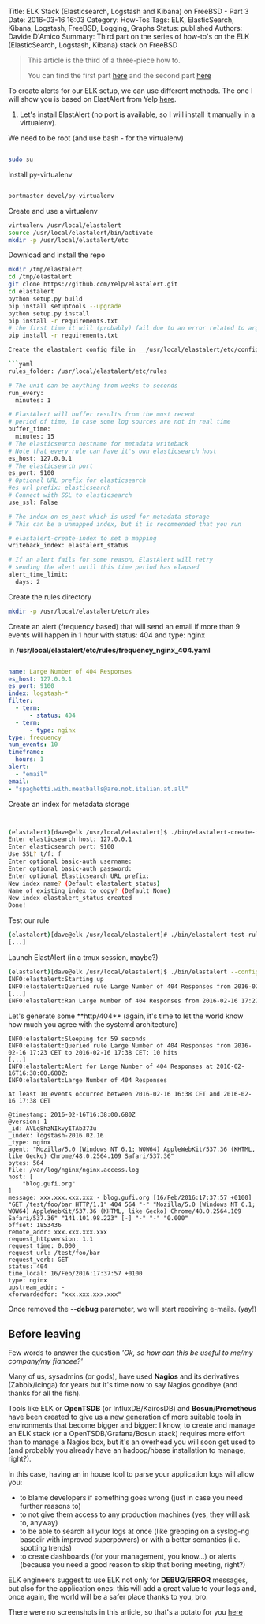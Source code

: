 Title: ELK Stack (Elasticsearch, Logstash and Kibana) on FreeBSD - Part 3
Date: 2016-03-16 16:03
Category: How-Tos
Tags: ELK, ElasticSearch, Kibana, Logstash, FreeBSD, Logging, Graphs
Status: published
Authors: Davide D'Amico
Summary: Third part on the series of how-to's on the ELK (ElasticSearch, Logstash, Kibana) stack on FreeBSD


> This article is the third of a three-piece how to.
>
> You can find the first part [here]({filename}/elk-1.md)
> and the second part [here]({filename}/elk-2.md)
>

To create alerts for our ELK setup, we can use different methods.
The one I will show you is based on ElastAlert from Yelp [here](https://github.com/Yelp/elastalert).


1. Let's install ElastAlert (no port is available, so I will install it manually in a virtualenv).


We need to be root (and use bash - for the virtualenv)

```bash

sudo su

```


Install py-virtualenv

```bash

portmaster devel/py-virtualenv

```

Create and use a virtualenv

```bash
virtualenv /usr/local/elastalert
source /usr/local/elastalert/bin/activate
mkdir -p /usr/local/elastalert/etc
```

Download and install the repo


```bash
mkdir /tmp/elastalert
cd /tmp/elastalert
git clone https://github.com/Yelp/elastalert.git
cd elastalert
python setup.py build
pip install setuptools --upgrade
python setup.py install
pip install -r requirements.txt
# the first time it will (probably) fail due to an error related to argparse
pip install -r requirements.txt

Create the elastalert config file in __/usr/local/elastalert/etc/config.yml__

```yaml
rules_folder: /usr/local/elastalert/etc/rules

# The unit can be anything from weeks to seconds
run_every:
  minutes: 1

# ElastAlert will buffer results from the most recent
# period of time, in case some log sources are not in real time
buffer_time:
  minutes: 15
# The elasticsearch hostname for metadata writeback
# Note that every rule can have it's own elasticsearch host
es_host: 127.0.0.1
# The elasticsearch port
es_port: 9100
# Optional URL prefix for elasticsearch
#es_url_prefix: elasticsearch
# Connect with SSL to elasticsearch
use_ssl: False

# The index on es_host which is used for metadata storage
# This can be a unmapped index, but it is recommended that you run

# elastalert-create-index to set a mapping
writeback_index: elastalert_status

# If an alert fails for some reason, ElastAlert will retry
# sending the alert until this time period has elapsed
alert_time_limit:
  days: 2
```

Create the rules directory

```bash
mkdir -p /usr/local/elastalert/etc/rules
```

Create an alert (frequency based) that will send an email if more than 9 events will happen in 1 hour with status: 404 and type: nginx

In __/usr/local/elastalert/etc/rules/frequency_nginx_404.yaml__

```yaml

name: Large Number of 404 Responses
es_host: 127.0.0.1
es_port: 9100
index: logstash-*
filter:
  - term:
      - status: 404
  - term:
      - type: nginx
type: frequency
num_events: 10
timeframe:
  hours: 1
alert:
  - "email"
email:
- "spaghetti.with.meatballs@are.not.italian.at.all"

```

Create an index for metadata storage

```bash


(elastalert)[dave@elk /usr/local/elastalert]$ ./bin/elastalert-create-index
Enter elasticsearch host: 127.0.0.1
Enter elasticsearch port: 9100
Use SSL? t/f: f
Enter optional basic-auth username:
Enter optional basic-auth password:
Enter optional Elasticsearch URL prefix:
New index name? (Default elastalert_status)
Name of existing index to copy? (Default None)
New index elastalert_status created
Done!

```

Test our rule

```bash
(elastalert)[dave@elk /usr/local/elastalert]# ./bin/elastalert-test-rule etc/rules/frequency_nginx_404.yaml
[...]
```

Launch ElastAlert (in a tmux session, maybe?)

```bash
(elastalert)[dave@elk /usr/local/elastalert]$ ./bin/elastalert --config etc/config.yml --debug
INFO:elastalert:Starting up
INFO:elastalert:Queried rule Large Number of 404 Responses from 2016-02-16 17:22 CET to 2016-02-16 17:37 CET: 9 hits
[...]
INFO:elastalert:Ran Large Number of 404 Responses from 2016-02-16 17:22 CET to 2016-02-16 17:37 CET: 9 query hits, 0 matches, 0 alerts sent
```

<evil>
Let's generate some **http/404** (again, it's time to let the world know how much you agree with the systemd architecture)
</evil>

```
INFO:elastalert:Sleeping for 59 seconds
INFO:elastalert:Queried rule Large Number of 404 Responses from 2016-02-16 17:23 CET to 2016-02-16 17:38 CET: 10 hits
[...]
INFO:elastalert:Alert for Large Number of 404 Responses at 2016-02-16T16:38:00.680Z:
INFO:elastalert:Large Number of 404 Responses

At least 10 events occurred between 2016-02-16 16:38 CET and 2016-02-16 17:38 CET

@timestamp: 2016-02-16T16:38:00.680Z
@version: 1
_id: AVLq8hzNIkvyITAb373u
_index: logstash-2016.02.16
_type: nginx
agent: "Mozilla/5.0 (Windows NT 6.1; WOW64) AppleWebKit/537.36 (KHTML, like Gecko) Chrome/48.0.2564.109 Safari/537.36"
bytes: 564
file: /var/log/nginx/nginx.access.log
host: [
    "blog.gufi.org"
]
message: xxx.xxx.xxx.xxx - blog.gufi.org [16/Feb/2016:17:37:57 +0100] "GET /test/foo/bar HTTP/1.1" 404 564 "-" "Mozilla/5.0 (Windows NT 6.1; WOW64) AppleWebKit/537.36 (KHTML, like Gecko) Chrome/48.0.2564.109 Safari/537.36" "141.101.98.223" [-] "-" "-" "0.000"
offset: 1853436
remote_addr: xxx.xxx.xxx.xxx
request_httpversion: 1.1
request_time: 0.000
request_url: /test/foo/bar
request_verb: GET
status: 404
time_local: 16/Feb/2016:17:37:57 +0100
type: nginx
upstream_addr: -
xforwardedfor: "xxx.xxx.xxx.xxx"
```

Once removed the **--debug** parameter, we will start receiving e-mails. (yay!)


Before leaving
--------------

Few words to answer the question *'Ok, so how can this be useful to me/my company/my fiancee?'*

Many of us, sysadmins (or gods), have used **Nagios** and its derivatives (Zabbix/Icinga) for years but it's time now to say Nagios goodbye (and thanks for all the fish).


Tools like ELK or **OpenTSDB** (or InfluxDB/KairosDB) and **Bosun**/**Prometheus** have been created to give us a new generation of more suitable tools in environments that become bigger and bigger: I know, to create and manage an ELK stack (or a OpenTSDB/Grafana/Bosun stack) requires more effort than to manage a Nagios box, but it's an overhead you will soon get used to (and probably you already have an hadoop/hbase installation to manage, right?).

In this case, having an in house tool to parse your application logs will allow you:

* to blame developers if something goes wrong (just in case you need further reasons to)
* to not give them access to any production machines (yes, they will ask to, anyway)
* to be able to search all your logs at once (like grepping on a syslog-ng basedir with improved superpowers) or with a better semantics (i.e. spotting trends)
* to create dashboards (for your management, you know...) or alerts (because you need a good reason to skip that boring meeting, right?)

ELK engineers suggest to use ELK not only for **DEBUG**/**ERROR** messages, but also for the application ones: this will add a great value to your logs and, once again, the world will be a safer place thanks to you, bro.

There were no screenshots in this article, so that's a potato for you [here](http://saibateku.net/potato/potato.jpg)
